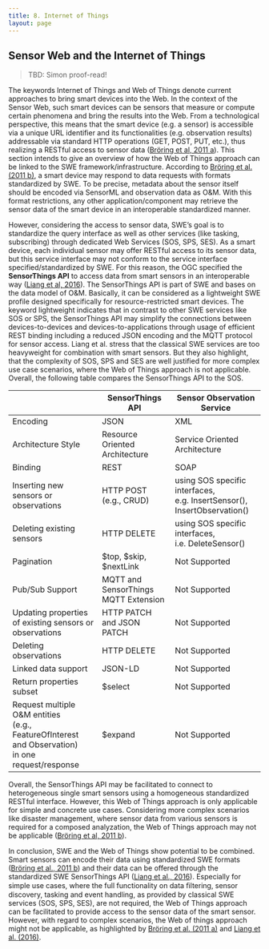 ```yaml
---
title: 8. Internet of Things
layout: page
---
```


## Sensor Web and the Internet of Things

> TBD: Simon proof-read!

The keywords Internet of Things and Web of Things denote current approaches
to bring smart devices into the Web. In the context of the Sensor Web, such
smart devices can be sensors that measure or compute certain phenomena and
bring the results into the Web. From a technological perspective, this means
that the smart device (e.g. a sensor) is accessible via a unique URL identifier
and its functionalities (e.g. observation results) addressable via standard
HTTP operations (GET, POST, PUT, etc.), thus realizing a RESTful access to
sensor data ([Bröring et al, 2011 a](99_bibliography.html)). This section intends to give an overview
of how the Web of Things approach can be linked to the SWE
framework/infrastructure. According to [Bröring et al. (2011 b)](99_bibliography.html), a smart
device may respond to data requests with formats standardized by SWE. To
be precise, metadata about the sensor itself should be encoded via SensorML
and observation data as O&M. With this format restrictions, any other
application/component may retrieve the sensor data of the smart device in
an interoperable standardized manner.

However, considering the access to sensor data, SWE’s goal is to standardize
the query interface as well as other services (like tasking, subscribing)
through dedicated Web Services (SOS, SPS, SES). As a smart device, each
individual sensor may offer RESTful access to its sensor data, but this
service interface may not conform to the service interface
specified/standardized by SWE. For this reason, the OGC specified the
**SensorThings API** to access data from smart sensors in an interoperable
way ([Liang et al, 2016](99_bibliography.html)). The SensorThings API is part of SWE and bases on
the data model of O&M. Basically, it can be considered as a lightweight SWE
profile designed specifically for resource-restricted smart devices. The
keyword lightweight indicates that in contrast to other SWE services like
SOS or SPS, the SensorThings API may simplify the connections between
devices-to-devices and devices-to-applications through usage of efficient
REST binding including a reduced JSON encoding and the MQTT protocol for
sensor access. Liang et al. stress that the classical SWE services are too
heavyweight for combination with smart sensors. But they also highlight, that
the complexity of SOS, SPS and SES are well justified for more complex use
case scenarios, where the Web of Things approach is not applicable. Overall,
the following table compares the SensorThings API to the SOS.


|           | SensorThings API   | Sensor Observation Service   |
| ------------- | ------------- | ------------- |
| Encoding| JSON| XML|
| Architecture Style| Resource Oriented Architecture| Service Oriented Architecture|
| Binding| REST| SOAP|
| Inserting new sensors or observations| HTTP POST (e.g., CRUD)| using SOS specific interfaces,<br/>  e.g. InsertSensor(), InsertObservation()|
| Deleting existing sensors| HTTP DELETE| using SOS specific interfaces,<br/>  i.e. DeleteSensor()|
| Pagination| $top, $skip, $nextLink| Not Supported|
| Pub/Sub Support| MQTT and SensorThings MQTT Extension| Not Supported|
| Updating properties of existing sensors or observations| HTTP PATCH and JSON PATCH| Not Supported|
| Deleting observations| HTTP DELETE| Not Supported|
| Linked data support| JSON-LD| Not Supported|
| Return properties subset| $select| Not Supported|
| Request multiple O&M entities <br/>(e.g., FeatureOfInterest and Observation)<br/> in one request/response| $expand| Not Supported|

Overall, the SensorThings API may be facilitated to connect to heterogeneous
single smart sensors using a homogeneous standardized RESTful interface. However,
this Web of Things approach is only applicable for simple and concrete use cases.
Considering more complex scenarios like disaster management, where sensor data
from various sensors is required for a composed analyzation, the Web of Things
approach may not be applicable ([Bröring et al, 2011 b](99_bibliography.html)).

In conclusion, SWE and the Web of Things show potential to be combined. Smart
sensors can encode their data using standardized SWE formats
([Bröring et al., 2011 b](99_bibliography.html)) and their data can be offered
through the standardized SWE SensorThings API ([Liang et al., 2016](99_bibliography.html)). Especially
for simple use cases, where the full functionality on data ﬁltering, sensor
discovery, tasking and event handling, as provided by classical SWE services
(SOS, SPS, SES), are not required, the Web of Things approach can be facilitated
to provide access to the sensor data of the smart sensor. However, with regard
to complex scenarios, the Web of things approach might not be applicable, as
highlighted by [Bröring et al. (2011 a)](99_bibliography.html)
and [Liang et al. (2016)](99_bibliography.html).
